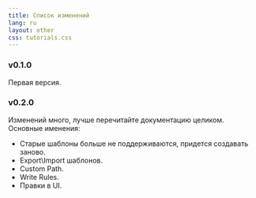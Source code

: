 ```yaml
---
title: Список изменений
lang: ru
layout: other
css: tutorials.css
---
```


### v0.1.0

Первая версия.

### v0.2.0 

Изменений много, лучше перечитайте документацию целиком.<br>
Основные именения:

* Старые шаблоны больше не поддерживаются, придется создавать заново.
* Export\Import шаблонов.
* Custom Path.
* Write Rules.
* Правки в UI.